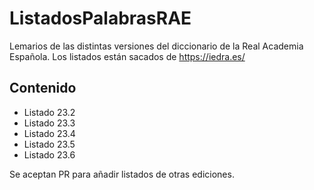 # ListadosPalabrasRAE
Lemarios de las distintas versiones del diccionario de la Real Academia Española. Los listados están sacados de https://iedra.es/

## Contenido
- Listado 23.2
- Listado 23.3
- Listado 23.4
- Listado 23.5
- Listado 23.6

Se aceptan PR para añadir listados de otras ediciones.
